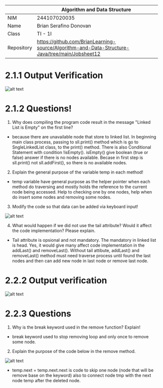 |  | Algorithm and Data Structure |
|--|--|
| NIM | 244107020035 |
| Name |  Brian Serafino Donovan |
| Class | TI - 1I |
| Repository | https://github.com/BrianLearning-source/Algorithm-and-Data-Structure-Java/tree/main/Jobsheet12 |

# 2.1.1 Output Verification

![alt text](Output2.1.1)

# 2.1.2 Questions!

1. Why does compiling the program code result in the message "Linked List is Empty" on the first line?

- because there are unavailable node that store to linked list. In beginning main class process, passing to sll.print() method which is go to SngleLinkedList class, to the print() method. There is also Conditional Statement with condition !isEmpty(). isEmpty() give boolean (true or false) answer if there is no nodes available. Becase in first step is sll.print() not sll.addFirst(), so there is no available nodes. 

2. Explain the general purpose of the variable temp in each method!

- temp variable have general purpose as the helper pointer when each method do traversing and mostly holds the reference to the current node being accessed. Help to checking one by one nodes, help when do insert some nodes and removing some nodes. 

3. Modify the code so that data can be added via keyboard input!

![alt text](Answer2.1.2.2)

4. What would happen if we did not use the tail attribute? Would it affect the code implementation? Please explain.

- Tail attribute is opsional and not mandatory. The mandatory in linked list is head. Yes, it would give many affect code implementation in the addLast() and removeLast(). Without tail attibute, addLast() and removeLast() method must need traverse process until found the last nodes and then can add new node in last node or remove last node. 

# 2.2.2 Output verification

![alt text](Verification2.2.2)

# 2.2.3 Questions

1. Why is the break keyword used in the remove function? Explain!

- break keyword used to stop removing loop and only once to remove some node.

2. Explain the purpose of the code below in the remove method.

![alt text](Question2.2.3.2)

- temp.next = temp.next.next is code to skip one node (node that will be remove base on the keyword) also to connect node tmp with the next node temp after the deleted node.

